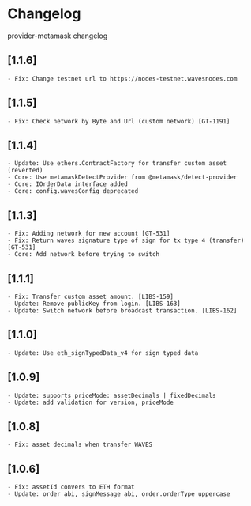 # Changelog

provider-metamask changelog

## [1.1.6]
	- Fix: Change testnet url to https://nodes-testnet.wavesnodes.com

## [1.1.5]
	- Fix: Check network by Byte and Url (custom network) [GT-1191]

## [1.1.4]
	- Update: Use ethers.ContractFactory for transfer custom asset (reverted)
	- Core: Use metamaskDetectProvider from @metamask/detect-provider
	- Core: IOrderData interface added
	- Core: config.wavesConfig deprecated

## [1.1.3]
	- Fix: Adding network for new account [GT-531]
	- Fix: Return waves signature type of sign for tx type 4 (transfer) [GT-531]
	- Core: Add network before trying to switch

## [1.1.1]
	- Fix: Transfer custom asset amount. [LIBS-159]
	- Update: Remove publicKey from login. [LIBS-163]
	- Update: Switch network before broadcast transaction. [LIBS-162]

## [1.1.0]
	- Update: Use eth_signTypedData_v4 for sign typed data

## [1.0.9]
	- Update: supports priceMode: assetDecimals | fixedDecimals
	- Update: add validation for version, priceMode

## [1.0.8]
	- Fix: asset decimals when transfer WAVES

## [1.0.6]
	- Fix: assetId convers to ETH format
	- Update: order abi, signMessage abi, order.orderType uppercase

